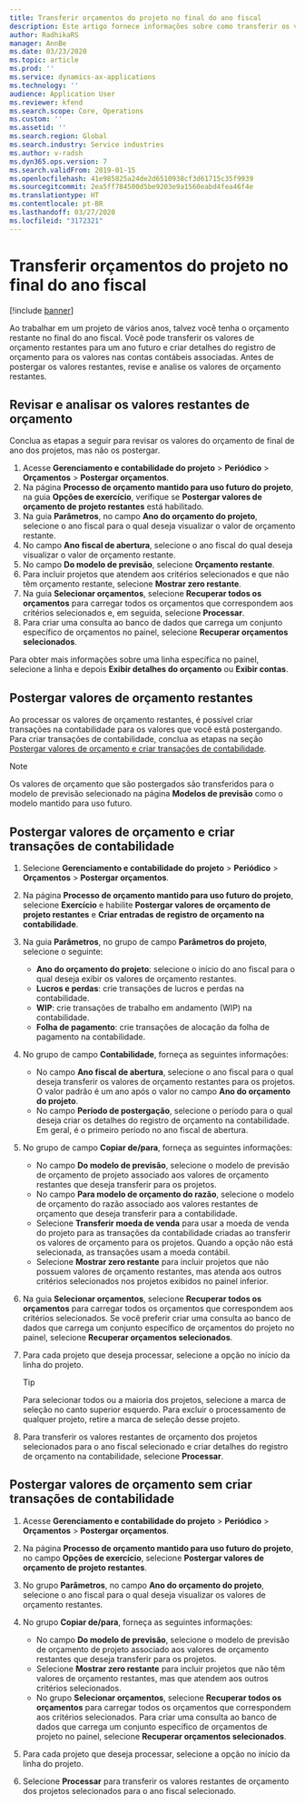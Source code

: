 ```yaml
---
title: Transferir orçamentos do projeto no final do ano fiscal
description: Este artigo fornece informações sobre como transferir os valores de orçamento restantes para os próximos anos e criar detalhes do registro de orçamento.
author: RadhikaRS
manager: AnnBe
ms.date: 03/23/2020
ms.topic: article
ms.prod: ''
ms.service: dynamics-ax-applications
ms.technology: ''
audience: Application User
ms.reviewer: kfend
ms.search.scope: Core, Operations
ms.custom: ''
ms.assetid: ''
ms.search.region: Global
ms.search.industry: Service industries
ms.author: v-radsh
ms.dyn365.ops.version: 7
ms.search.validFrom: 2019-01-15
ms.openlocfilehash: 41e985825a24de2d6510938cf3d61715c35f9939
ms.sourcegitcommit: 2ea5ff784500d5be9203e9a1560eabd4fea46f4e
ms.translationtype: HT
ms.contentlocale: pt-BR
ms.lasthandoff: 03/27/2020
ms.locfileid: "3172321"
---
```

# <a name="transfer-project-budgets-at-fiscal-year-end"></a>Transferir orçamentos do projeto no final do ano fiscal

[!include [banner](../includes/banner.md)]

Ao trabalhar em um projeto de vários anos, talvez você tenha o orçamento restante no final do ano fiscal. Você pode transferir os valores de orçamento restantes para um ano futuro e criar detalhes do registro de orçamento para os valores nas contas contábeis associadas. Antes de postergar os valores restantes, revise e analise os valores de orçamento restantes.

## <a name="review-and-analyze-remaining-budget-amounts"></a>Revisar e analisar os valores restantes de orçamento

Conclua as etapas a seguir para revisar os valores do orçamento de final de ano dos projetos, mas não os postergar.

1. Acesse **Gerenciamento e contabilidade do projeto** > **Periódico** > **Orçamentos** > **Postergar orçamentos**. 
2. Na página **Processo de orçamento mantido para uso futuro do projeto**, na guia **Opções de exercício**, verifique se **Postergar valores de orçamento de projeto restantes** está habilitado.
3. Na guia **Parâmetros**, no campo **Ano do orçamento do projeto**, selecione o ano fiscal para o qual deseja visualizar o valor de orçamento restante. 
4. No campo **Ano fiscal de abertura**, selecione o ano fiscal do qual deseja visualizar o valor de orçamento restante. 
5. No campo **Do modelo de previsão**, selecione **Orçamento restante**. 
6. Para incluir projetos que atendem aos critérios selecionados e que não têm orçamento restante, selecione **Mostrar zero restante**.  
7. Na guia **Selecionar orçamentos**, selecione **Recuperar todos os orçamentos** para carregar todos os orçamentos que correspondem aos critérios selecionados e, em seguida, selecione **Processar**. 
8. Para criar uma consulta ao banco de dados que carrega um conjunto específico de orçamentos no painel, selecione **Recuperar orçamentos selecionados**.

Para obter mais informações sobre uma linha específica no painel, selecione a linha e depois **Exibir detalhes do orçamento** ou **Exibir contas**.

## <a name="carry-forward-remaining-budget-amounts"></a>Postergar valores de orçamento restantes 

Ao processar os valores de orçamento restantes, é possível criar transações na contabilidade para os valores que você está postergando. Para criar transações de contabilidade, conclua as etapas na seção [Postergar valores de orçamento e criar transações de contabilidade](#carry-forward). 

> [!NOTE]
> Os valores de orçamento que são postergados são transferidos para o modelo de previsão selecionado na página **Modelos de previsão** como o modelo mantido para uso futuro.  

## <a name="carry-forward-budget-amounts-and-create-general-ledger-transactions"></a><a name="carry-forward"></a>Postergar valores de orçamento e criar transações de contabilidade

1.  Selecione **Gerenciamento e contabilidade do projeto** > **Periódico** > **Orçamentos** > **Postergar orçamentos**. 
2. Na página **Processo de orçamento mantido para uso futuro do projeto**, selecione **Exercício** e habilite **Postergar valores de orçamento de projeto restantes** e **Criar entradas de registro de orçamento na contabilidade**. 
3. Na guia **Parâmetros**, no grupo de campo **Parâmetros do projeto**, selecione o seguinte:

   - **Ano do orçamento do projeto**: selecione o início do ano fiscal para o qual deseja exibir os valores de orçamento restantes. 
   - **Lucros e perdas**: crie transações de lucros e perdas na contabilidade. 
   -  **WIP**: crie transações de trabalho em andamento (WIP) na contabilidade.
   -  **Folha de pagamento**: crie transações de alocação da folha de pagamento na contabilidade. 

5. No grupo de campo **Contabilidade**, forneça as seguintes informações: 

   - No campo **Ano fiscal de abertura**, selecione o ano fiscal para o qual deseja transferir os valores de orçamento restantes para os projetos. O valor padrão é um ano após o valor no campo **Ano do orçamento do projeto**.
   -  No campo **Período de postergação**, selecione o período para o qual deseja criar os detalhes do registro de orçamento na contabilidade. Em geral, é o primeiro período no ano fiscal de abertura.

6. No grupo de campo **Copiar de/para**, forneça as seguintes informações:

   - No campo **Do modelo de previsão**, selecione o modelo de previsão de orçamento de projeto associado aos valores de orçamento restantes que deseja transferir para os projetos. 
   - No campo **Para modelo de orçamento do razão**, selecione o modelo de orçamento do razão associado aos valores restantes de orçamento que deseja transferir para a contabilidade. 
   -  Selecione **Transferir moeda de venda** para usar a moeda de venda do projeto para as transações da contabilidade criadas ao transferir os valores de orçamento para os projetos. Quando a opção não está selecionada, as transações usam a moeda contábil. 
   -  Selecione **Mostrar zero restante** para incluir projetos que não possuem valores de orçamento restantes, mas atenda aos outros critérios selecionados nos projetos exibidos no painel inferior.

7. Na guia **Selecionar orçamentos**, selecione **Recuperar todos os orçamentos** para carregar todos os orçamentos que correspondem aos critérios selecionados. Se você preferir criar uma consulta ao banco de dados que carrega um conjunto específico de orçamentos do projeto no painel, selecione **Recuperar orçamentos selecionados**.
8. Para cada projeto que deseja processar, selecione a opção no início da linha do projeto.

    > [!TIP]
    > Para selecionar todos ou a maioria dos projetos, selecione a marca de seleção no canto superior esquerdo. Para excluir o processamento de qualquer projeto, retire a marca de seleção desse projeto.

9. Para transferir os valores restantes de orçamento dos projetos selecionados para o ano fiscal selecionado e criar detalhes do registro de orçamento na contabilidade, selecione **Processar**.

## <a name="carry-forward-budget-amounts-without-creating-general-ledger-transactions"></a>Postergar valores de orçamento sem criar transações de contabilidade

1. Acesse **Gerenciamento e contabilidade do projeto** > **Periódico** > **Orçamentos** > **Postergar orçamentos**.
2. Na página **Processo de orçamento mantido para uso futuro do projeto**, no campo **Opções de exercício**, selecione **Postergar valores de orçamento de projeto restantes**.
3. No grupo **Parâmetros**, no campo **Ano do orçamento do projeto**, selecione o ano fiscal para o qual deseja visualizar os valores de orçamento restantes.
4. No grupo **Copiar de/para**, forneça as seguintes informações:

   - No campo **Do modelo de previsão**, selecione o modelo de previsão de orçamento de projeto associado aos valores de orçamento restantes que deseja transferir para os projetos. 
   - Selecione **Mostrar zero restante** para incluir projetos que não têm valores de orçamento restantes, mas que atendem aos outros critérios selecionados.
   - No grupo **Selecionar orçamentos**, selecione **Recuperar todos os orçamentos** para carregar todos os orçamentos que correspondem aos critérios selecionados. Para criar uma consulta ao banco de dados que carrega um conjunto específico de orçamentos de projeto no painel, selecione **Recuperar orçamentos selecionados**.

5. Para cada projeto que deseja processar, selecione a opção no início da linha do projeto. 
6. Selecione **Processar** para transferir os valores restantes de orçamento dos projetos selecionados para o ano fiscal selecionado.

